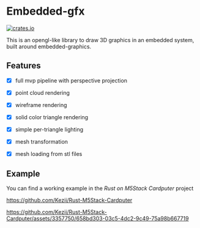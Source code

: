 # Embedded-gfx
<a href="https://crates.io/crates/embedded-gfx"><img alt="crates.io" src="https://img.shields.io/crates/v/embedded-gfx"></a>

This is an opengl-like library to draw 3D graphics in an embedded system, built around embedded-graphics.

## Features

- [x] full mvp pipeline with perspective projection
- [x] point cloud rendering
- [x] wireframe rendering
- [x] solid color triangle rendering
- [x] simple per-triangle lighting
- [x] mesh transformation
- [x] mesh loading from stl files


## Example

You can find a working example in the *Rust on M5Stack Cardputer* project

https://github.com/Kezii/Rust-M5Stack-Cardputer

https://github.com/Kezii/Rust-M5Stack-Cardputer/assets/3357750/658bd303-03c5-4dc2-9c49-75a98b667719
